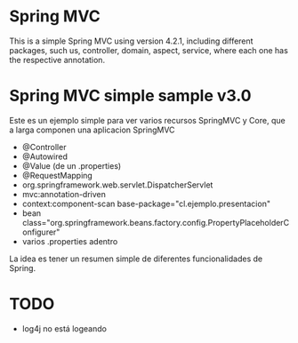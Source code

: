 # Spring MVC

This is a simple Spring MVC using version 4.2.1, including different packages, such us, controller, domain, aspect, service, where each one has the respective annotation.

# Spring MVC simple sample v3.0


Este es un ejemplo simple para ver varios recursos SpringMVC y Core, que a larga componen una aplicacion SpringMVC

- @Controller
- @Autowired
- @Value (de un .properties)
- @RequestMapping
- org.springframework.web.servlet.DispatcherServlet
- mvc:annotation-driven
- context:component-scan base-package="cl.ejemplo.presentacion"
- bean class="org.springframework.beans.factory.config.PropertyPlaceholderConfigurer"
- varios .properties adentro


La idea es tener un resumen simple de diferentes funcionalidades de Spring.


# TODO

- log4j no está logeando
